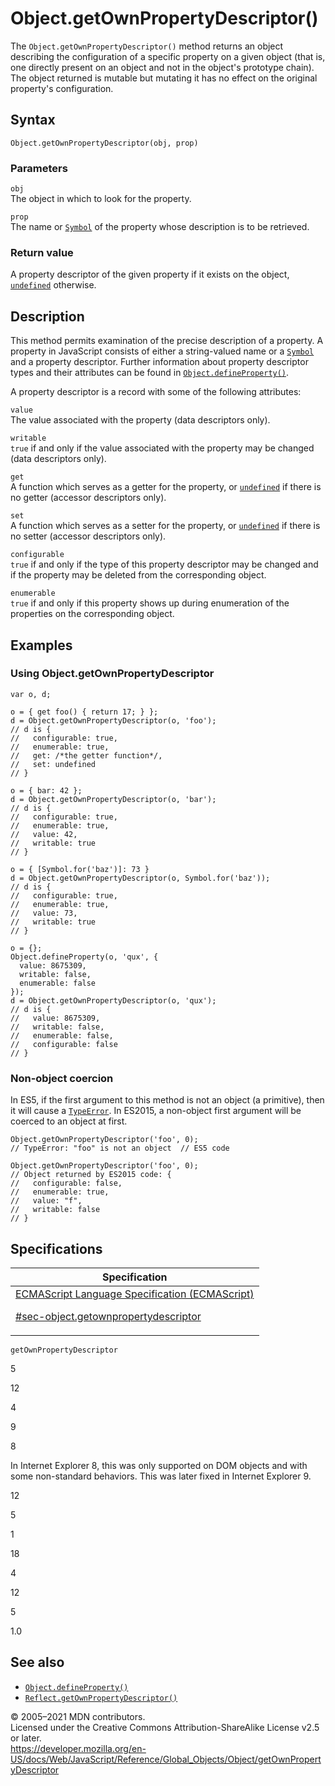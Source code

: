 # Object.getOwnPropertyDescriptor()

The `Object.getOwnPropertyDescriptor()` method returns an object describing the configuration of a specific property on a given object (that is, one directly present on an object and not in the object's prototype chain). The object returned is mutable but mutating it has no effect on the original property's configuration.

## Syntax

    Object.getOwnPropertyDescriptor(obj, prop)

### Parameters

`obj`  
The object in which to look for the property.

`prop`  
The name or [`Symbol`](../symbol) of the property whose description is to be retrieved.

### Return value

A property descriptor of the given property if it exists on the object, [`undefined`](../undefined) otherwise.

## Description

This method permits examination of the precise description of a property. A property in JavaScript consists of either a string-valued name or a [`Symbol`](../symbol) and a property descriptor. Further information about property descriptor types and their attributes can be found in [`Object.defineProperty()`](defineproperty).

A property descriptor is a record with some of the following attributes:

`value`  
The value associated with the property (data descriptors only).

`writable`  
`true` if and only if the value associated with the property may be changed (data descriptors only).

`get`  
A function which serves as a getter for the property, or [`undefined`](../undefined) if there is no getter (accessor descriptors only).

`set`  
A function which serves as a setter for the property, or [`undefined`](../undefined) if there is no setter (accessor descriptors only).

`configurable`  
`true` if and only if the type of this property descriptor may be changed and if the property may be deleted from the corresponding object.

`enumerable`  
`true` if and only if this property shows up during enumeration of the properties on the corresponding object.

## Examples

### Using Object.getOwnPropertyDescriptor

    var o, d;

    o = { get foo() { return 17; } };
    d = Object.getOwnPropertyDescriptor(o, 'foo');
    // d is {
    //   configurable: true,
    //   enumerable: true,
    //   get: /*the getter function*/,
    //   set: undefined
    // }

    o = { bar: 42 };
    d = Object.getOwnPropertyDescriptor(o, 'bar');
    // d is {
    //   configurable: true,
    //   enumerable: true,
    //   value: 42,
    //   writable: true
    // }

    o = { [Symbol.for('baz')]: 73 }
    d = Object.getOwnPropertyDescriptor(o, Symbol.for('baz'));
    // d is {
    //   configurable: true,
    //   enumerable: true,
    //   value: 73,
    //   writable: true
    // }

    o = {};
    Object.defineProperty(o, 'qux', {
      value: 8675309,
      writable: false,
      enumerable: false
    });
    d = Object.getOwnPropertyDescriptor(o, 'qux');
    // d is {
    //   value: 8675309,
    //   writable: false,
    //   enumerable: false,
    //   configurable: false
    // }

### Non-object coercion

In ES5, if the first argument to this method is not an object (a primitive), then it will cause a [`TypeError`](../typeerror). In ES2015, a non-object first argument will be coerced to an object at first.

    Object.getOwnPropertyDescriptor('foo', 0);
    // TypeError: "foo" is not an object  // ES5 code

    Object.getOwnPropertyDescriptor('foo', 0);
    // Object returned by ES2015 code: {
    //   configurable: false,
    //   enumerable: true,
    //   value: "f",
    //   writable: false
    // }

## Specifications

<table><thead><tr class="header"><th>Specification</th></tr></thead><tbody><tr class="odd"><td><a href="https://tc39.es/ecma262/#sec-object.getownpropertydescriptor">ECMAScript Language Specification (ECMAScript) 
<br/>

<span class="small">#sec-object.getownpropertydescriptor</span></a></td></tr></tbody></table>

`getOwnPropertyDescriptor`

5

12

4

9

8

In Internet Explorer 8, this was only supported on DOM objects and with some non-standard behaviors. This was later fixed in Internet Explorer 9.

12

5

1

18

4

12

5

1.0

## See also

-   [`Object.defineProperty()`](defineproperty)
-   [`Reflect.getOwnPropertyDescriptor()`](../reflect/getownpropertydescriptor)

© 2005–2021 MDN contributors.  
Licensed under the Creative Commons Attribution-ShareAlike License v2.5 or later.  
<a href="https://developer.mozilla.org/en-US/docs/Web/JavaScript/Reference/Global_Objects/Object/getOwnPropertyDescriptor" class="_attribution-link">https://developer.mozilla.org/en-US/docs/Web/JavaScript/Reference/Global_Objects/Object/getOwnPropertyDescriptor</a>
